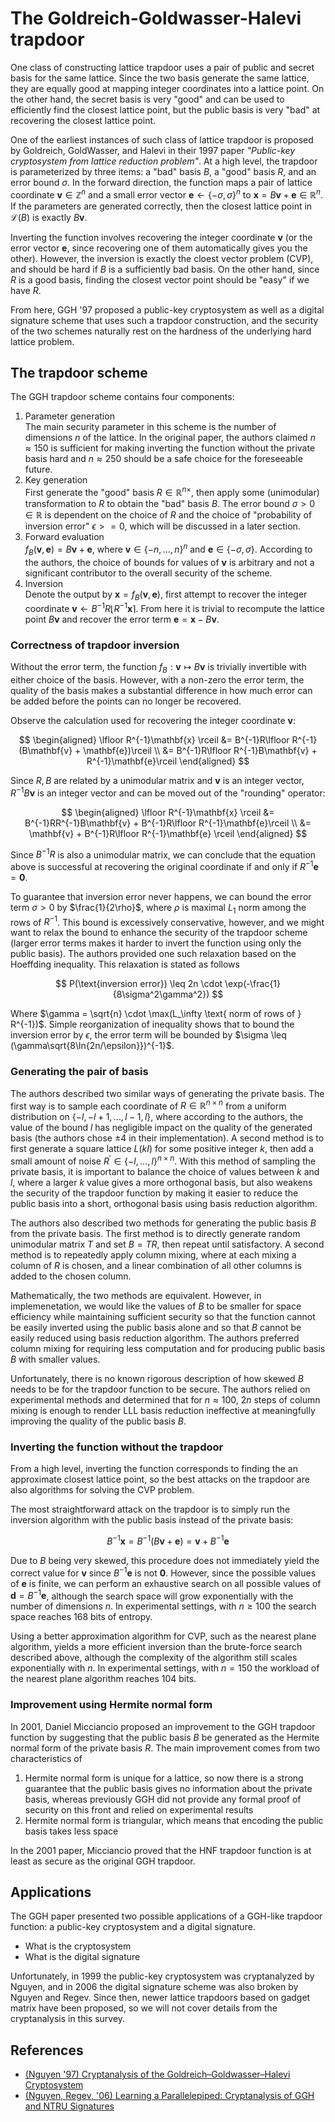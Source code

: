 # The Goldreich-Goldwasser-Halevi trapdoor
One class of constructing lattice trapdoor uses a pair of public and secret basis for the same lattice. Since the two basis generate the same lattice, they are equally good at mapping integer coordinates into a lattice point. On the other hand, the secret basis is very "good" and can be used to efficiently find the closest lattice point, but the public basis is very "bad" at recovering the closest lattice point.

One of the earliest instances of such class of lattice trapdoor is proposed by Goldreich, GoldWasser, and Halevi in their 1997 paper *"Public-key cryptosystem from lattice reduction problem"*. At a high level, the trapdoor is parameterized by three items: a "bad" basis $B$, a "good" basis $R$, and an error bound $\sigma$. In the forward direction, the function maps a pair of lattice coordinate $\mathbf{v} \in \mathbb{Z}^n$ and a small error vector $\mathbf{e} \leftarrow \{ -\sigma, \sigma \}^n$ to $\mathbf{x} = B\mathbf{v} + \mathbf{e} \in \mathbb{R}^n$. If the parameters are generated correctly, then the closest lattice point in $\mathcal{L}(B)$ is exactly $B\mathbf{v}$.

Inverting the function involves recovering the integer coordinate $\mathbf{v}$ (or the error vector $\mathbf{e}$, since recovering one of them automatically gives you the other). However, the inversion is exactly the cloest vector problem (CVP), and should be hard if $B$ is a sufficiently bad basis. On the other hand, since $R$ is a good basis, finding the closest vector point should be "easy" if we have $R$.

From here, GGH '97 proposed a public-key cryptosystem as well as a digital signature scheme that uses such a trapdoor construction, and the security of the two schemes naturally rest on the hardness of the underlying hard lattice problem.

## The trapdoor scheme
The GGH trapdoor scheme contains four components:

1. Parameter generation  
The main security parameter in this scheme is the number of dimensions $n$ of the lattice. In the original paper, the authors claimed $n \approx 150$ is sufficient for making inverting the function without the private basis hard and $n \approx 250$ should be a safe choice for the foreseeable future.
2. Key generation  
First generate the "good" basis $R \in \mathbb{R}^{n \times }$, then apply some (unimodular) transformation to $R$ to obtain the "bad" basis $B$. The error bound $\sigma > 0 \in \mathbb{R}$ is dependent on the choice of $R$ and the choice of "probability of inversion error" $\epsilon >= 0$, which will be discussed in a later section.
3. Forward evaluation  
$f_{B}(\mathbf{v}, \mathbf{e}) = B\mathbf{v} + \mathbf{e}$, where $\mathbf{v} \in \{-n, \ldots, n\}^n$ and $\mathbf{e} \in \{-\sigma, \sigma\}$. According to the authors, the choice of bounds for values of $\mathbf{v}$ is arbitrary and not a significant contributor to the overall security of the scheme.
4. Inversion  
Denote the output by $\mathbf{x} = f_{B}(\mathbf{v}, \mathbf{e})$, first attempt to recover the integer coordinate $\mathbf{v} \leftarrow B^{-1}R\lfloor R^{-1}\mathbf{x} \rceil$. From here it is trivial to recompute the lattice point $B\mathbf{v}$ and recover the error term $\mathbf{e} = \mathbf{x} - B\mathbf{v}$.

### Correctness of trapdoor inversion
Without the error term, the function $f_B: \mathbf{v} \mapsto B\mathbf{v}$ is trivially invertible with either choice of the basis. However, with a non-zero the error term, the quality of the basis makes a substantial difference in how much error can be added before the points can no longer be recovered.

Observe the calculation used for recovering the integer coordinate $\mathbf{v}$:

$$
\begin{aligned}
\lfloor R^{-1}\mathbf{x} \rceil &= B^{-1}R\lfloor R^{-1}(B\mathbf{v} + \mathbf{e})\rceil \\
&= B^{-1}R\lfloor R^{-1}B\mathbf{v} + R^{-1}\mathbf{e}\rceil
\end{aligned}
$$

Since $R, B$ are related by a unimodular matrix and $\mathbf{v}$ is an integer vector, $R^{-1}B\mathbf{v}$ is an integer vector and can be moved out of the "rounding" operator:

$$
\begin{aligned}
\lfloor R^{-1}\mathbf{x} \rceil &= B^{-1}RR^{-1}B\mathbf{v} + B^{-1}R\lfloor R^{-1}\mathbf{e}\rceil \\
&= \mathbf{v} + B^{-1}R\lfloor R^{-1}\mathbf{e} \rceil
\end{aligned}
$$

Since $B^{-1}R$ is also a unimodular matrix, we can conclude that the equation above is successful at recovering the original coordinate if and only if $R^{-1}\mathbf{e} = \mathbf{0}$.

To guarantee that inversion error never happens, we can bound the error term $\sigma > 0$ by $\frac{1}{2\rho}$, where $\rho$ is maximal $L_1$ norm among the rows of $R^{-1}$. This bound is excessively conservative, however, and we might want to relax the bound to enhance the security of the trapdoor scheme (larger error terms makes it harder to invert the function using only the public basis). The authors provided one such relaxation based on the Hoeffding inequality. This relaxation is stated as follows

$$
P(\text{inversion error}) \leq 2n \cdot \exp(-\frac{1}{8\sigma^2\gamma^2})
$$

Where $\gamma = \sqrt{n} \cdot \max(L_\infty \text{ norm of rows of } R^{-1})$. Simple reorganization of inequality shows that to bound the inversion error by $\epsilon$, the error term will be bounded by $\sigma \leq (\gamma\sqrt{8\ln{2n/\epsilon}})^{-1}$.

### Generating the pair of basis
The authors described two similar ways of generating the private basis. The first way is to sample each coordinate of $R \in \mathbb{R}^{n \times n}$ from a uniform distribution on $\{-l, -l + 1, \ldots, l-1, l\}$, where according to the authors, the value of the bound $l$ has negligible impact on the quality of the generated basis (the authors chose $\pm 4$ in their implementation). A second method is to first generate a square lattice $L(kI)$ for some positive integer $k$, then add a small amount of noise $R^\prime \in \{-l, \ldots, l\}^{n \times n}$. With this method of sampling the private basis, it is important to balance the choice of values between $k$ and $l$, where a larger $k$ value gives a more orthogonal basis, but also weakens the security of the trapdoor function by making it easier to reduce the public basis into a short, orthogonal basis using basis reduction algorithm.

The authors also described two methods for generating the public basis $B$ from the private basis. The first method is to directly generate random unimodular matrix $T$ and set $B = TR$, then repeat until satisfactory. A second method is to repeatedly apply column mixing, where at each mixing a column of $R$ is chosen, and a linear combination of all other columns is added to the chosen column.

Mathematically, the two methods are equivalent. However, in implemenetation, we would like the values of $B$ to be smaller for space efficiency while maintaining sufficient security so that the function cannot be easily inverted using the public basis alone and so that $B$ cannot be easily reduced using basis reduction algorithm. The authors preferred column mixing for requiring less computation and for producing public basis $B$ with smaller values.

Unfortunately, there is no known rigorous description of how skewed $B$ needs to be for the trapdoor function to be secure. The authors relied on experimental methods and determined that for $n \approx 100$, $2n$ steps of column mixing is enough to render LLL basis reduction ineffective at meaningfully improving the quality of the public basis $B$.

### Inverting the function without the trapdoor
From a high level, inverting the function corresponds to finding the an approximate closest lattice point, so the best attacks on the trapdoor are also algorithms for solving the CVP problem.

The most straightforward attack on the trapdoor is to simply run the inversion algorithm with the public basis instead of the private basis:

$$
B^{-1}\mathbf{x} = B^{-1}(B\mathbf{v} + \mathbf{e}) = \mathbf{v} + B^{-1}\mathbf{e}
$$

Due to $B$ being very skewed, this procedure does not immediately yield the correct value for $\mathbf{v}$ since $B^{-1}\mathbf{e}$  is not $\mathbf{0}$. However, since the possible values of $\mathbf{e}$ is finite, we can perform an exhaustive search on all possible values of $\mathbf{d} = B^{-1}\mathbf{e}$, although the search space will grow exponentially with the number of dimensions $n$. In experimental settings, with $n \geq 100$ the search space reaches 168 bits of entropy.

Using a better approximation algorithm for CVP, such as the nearest plane algorithm, yields a more efficient inversion than the brute-force search described above, although the complexity of the algorithm still scales exponentially with $n$. In experimental settings, with $n=150$ the workload of the nearest plane algorithm reaches 104 bits.

### Improvement using Hermite normal form
In 2001, Daniel Micciancio proposed an improvement to the GGH trapdoor function by suggesting that the public basis $B$ be generated as the Hermite normal form of the private basis $R$. The main improvement comes from two characteristics of 

1. Hermite normal form is unique for a lattice, so now there is a strong guarantee that the public basis gives no information about the private basis, whereas previously GGH did not provide any formal proof of security on this front and relied on experimental results
2. Hermite normal form is triangular, which means that encoding the public basis takes less space

In the 2001 paper, Micciancio proved that the HNF trapdoor function is at least as secure as the original GGH trapdoor.

## Applications
The GGH paper presented two possible applications of a GGH-like trapdoor function: a public-key cryptosystem and a digital signature.

- What is the cryptosystem
- What is the digital signature

Unfortunately, in 1999 the public-key cryptosystem was cryptanalyzed by Nguyen, and in 2006 the digital signature scheme was also broken by Nguyen and Regev. Since then, newer lattice trapdoors based on gadget matrix have been proposed, so we will not cover details from the cryptanalysis in this survey.


## References
- [(Nguyen '97) Cryptanalysis of the Goldreich–Goldwasser–Halevi Cryptosystem](https://link.springer.com/content/pdf/10.1007/3-540-48405-1_18.pdf)
- [(Nguyen, Regev, '06) Learning a Parallelepiped: Cryptanalysis of GGH and NTRU Signatures](https://iacr.org/archive/eurocrypt2006/40040273/40040273.pdf)
